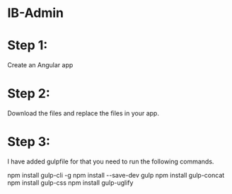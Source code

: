 # IB-Admin

# Step 1: 
 
Create an Angular app

# Step 2: 

Download the files and replace the files in your app.

# Step 3: 

I have added gulpfile for that you need to run the following commands. 

npm install gulp-cli -g
npm install --save-dev gulp
npm install gulp-concat
npm install gulp-css
npm install gulp-uglify

